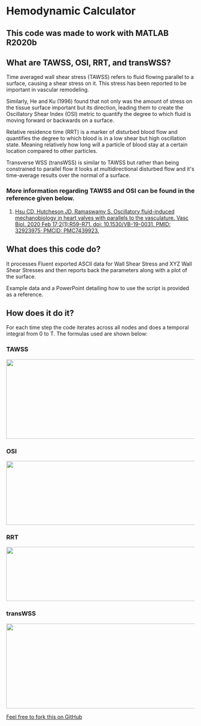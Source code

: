 # Hemodynamic Calculator

## This code was made to work with MATLAB R2020b 

## What are TAWSS, OSI, RRT, and transWSS?

Time averaged wall shear stress (TAWSS) refers to fluid flowing parallel to a surface, causing a shear stress on it. This stress has been reported to be important in vascular remodeling.

Similarly, He and Ku (1996) found that not only was the amount of stress on the tissue surface important but its direction, leading them to create the Oscillatory Shear Index (OSI) metric to quantify the degree to which fluid is moving forward or backwards on a surface.

Relative residence time (RRT) is a marker of disturbed blood flow and quantifies the degree to which blood is in a low shear but high oscillation state. Meaning relatively how long will a particle of blood stay at a certain location compared to other particles.

Transverse WSS (transWSS) is similar to TAWSS but rather than being constrained to parallel flow it looks at multidirectional disturbed flow and it's time-average results over the normal of a surface.

### More information regarding TAWSS and OSI can be found in the reference given below.

1. [Hsu CD, Hutcheson JD, Ramaswamy S. Oscillatory fluid-induced mechanobiology in heart valves with parallels to the vasculature. Vasc Biol. 2020 Feb 17;2(1):R59-R71. doi: 10.1530/VB-19-0031. PMID: 32923975; PMCID: PMC7439923.](https://pubmed.ncbi.nlm.nih.gov/32923975/)


## What does this code do?

It processes Fluent exported ASCII data for Wall Shear Stress and XYZ Wall Shear Stresses and then reports back the parameters along with a plot of the surface.

Example data and a PowerPoint detailing how to use the script is provided as a reference.

## How does it do it?

For each time step the code  iterates across all nodes and does a temporal integral from 0 to T. The formulas used are shown below:

### TAWSS

<a href="url"><img src="https://github.com/DThornz/Hemodynamic-Calculator/blob/main/TAWSS_Eq.jpg" align="center" height="213" width="539" ></a>

### OSI

<a href="url"><img src="https://github.com/DThornz/Hemodynamic-Calculator/blob/main/OSI_Eq.jpg" align="center" height="171" width="659" ></a>

### RRT

<a href="url"><img src="https://github.com/DThornz/Hemodynamic-Calculator/blob/main/RRT_Eq.jpg" align="center" height="145" width="648" ></a>

### transWSS

<a href="url"><img src="https://github.com/DThornz/Hemodynamic-Calculator/blob/main/transWSS_Eq.jpg" align="center" height="227" width="1120" ></a>


[Feel free to fork this on GitHub](https://github.com/DThornz/Hemodynamic-Calculator/fork)









